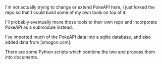 I'm not actually trying to change or extend PokeAPI here, I just forked the repo so that I could build some of my own tools on top of it.

I'll probably eventually move those tools to their own repo and incorporate PokeAPI as a submodule instead.

I've imported much of the PokeAPI data into a sqlite database, and also added data from [smogon.com].

There are some Python scripts which combine the two and process them into documents.


